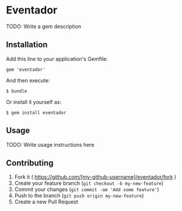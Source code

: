 # Eventador

TODO: Write a gem description

## Installation

Add this line to your application's Gemfile:

    gem 'eventador'

And then execute:

    $ bundle

Or install it yourself as:

    $ gem install eventador

## Usage

TODO: Write usage instructions here

## Contributing

1. Fork it ( https://github.com/[my-github-username]/eventador/fork )
2. Create your feature branch (`git checkout -b my-new-feature`)
3. Commit your changes (`git commit -am 'Add some feature'`)
4. Push to the branch (`git push origin my-new-feature`)
5. Create a new Pull Request
